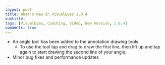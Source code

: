 ```yaml
---
layout: post
title: What's New in VisualEyes 1.0.4
subtitle: 
tags: [VisualEyes, Coaching, Video, New Version, 1.0.4]
comments: true
---
```


- An angle tool has been added to the annotation drawing tools
    - To use the tool tap and drag to draw the first line, then lift up and tap again to start drawing the second line of your angle.
- Minor bug fixes and performance updates
